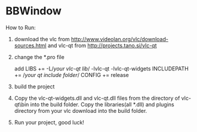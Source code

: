 BBWindow
========

How to Run: 

1. download the vlc from http://www.videolan.org/vlc/download-sources.html
   and vlc-qt from http://projects.tano.si/vlc-qt

2. change the *.pro file 

   add LIBS += -L/*your vlc-qt lib*/ -lvlc-qt -lvlc-qt-widgets
       INCLUDEPATH += /*your qt include folder*/
       CONFIG += release

3. build the project

4. Copy the vlc-qt-widgets.dll and vlc-qt.dll files from the directory of vlc-qt\bin into the build folder.
   Copy the libraries(all *.dll) and plugins directory from your vlc download into the build folder.

5. Run your project, good luck!
